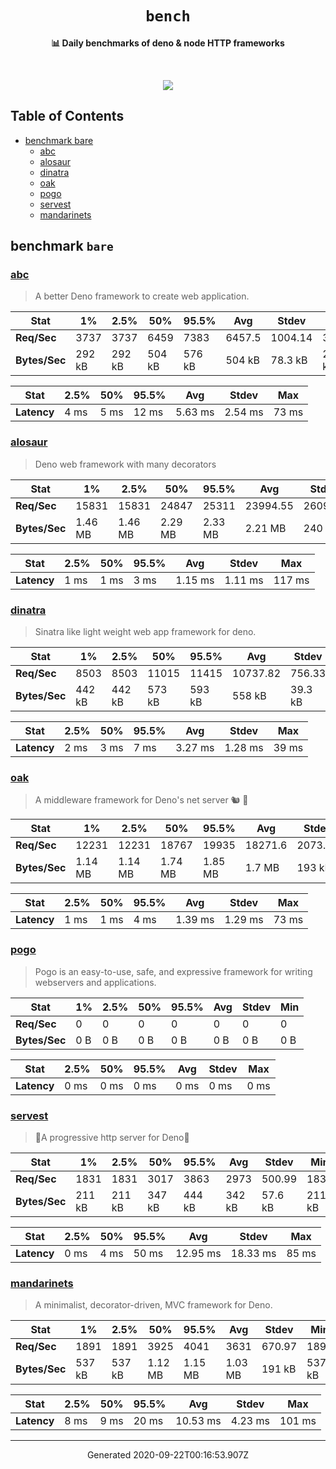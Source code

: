 <div align="center">
  <h1><code>bench</code></h1>
  <p>
    <strong>📊 Daily benchmarks of deno & node HTTP frameworks</strong>
  </p>
  <br>
  <p align="center">
    <a alt="Bench" href="https://github.com/denosaurs/bench/actions">
      <img src="https://img.shields.io/github/workflow/status/denosaurs/bench/bench" />
    </a>
  </p>
</div>

## Table of Contents

- [benchmark bare](#benchmark-bare)
  - [abc](#abc)
  - [alosaur](#alosaur)
  - [dinatra](#dinatra)
  - [oak](#oak)
  - [pogo](#pogo)
  - [servest](#servest)
  - [mandarinets](#mandarinets)

## benchmark `bare`

### [abc](https://deno.land/x/abc)

> A better Deno framework to create web application.


| **Stat**      | 1%     | 2.5%   | 50%    | 95.5%  | Avg    | Stdev   | Min    |
| ------------- | ------ | ------ | ------ | ------ | ------ | ------- | ------ |
| **Req/Sec**   | 3737   | 3737   | 6459   | 7383   | 6457.5 | 1004.14 | 3737   |
| **Bytes/Sec** | 292 kB | 292 kB | 504 kB | 576 kB | 504 kB | 78.3 kB | 291 kB |


| **Stat**    | 2.5%  | 50%   | 95.5% | Avg     | Stdev   | Max   |
| ----------- | ----- | ----- | ----- | ------- | ------- | ----- |
| **Latency** | 4 ms  | 5 ms  | 12 ms | 5.63 ms | 2.54 ms | 73 ms |


### [alosaur](https://deno.land/x/alosaur)

> Deno web framework with many decorators


| **Stat**      | 1%      | 2.5%    | 50%     | 95.5%   | Avg      | Stdev   | Min     |
| ------------- | ------- | ------- | ------- | ------- | -------- | ------- | ------- |
| **Req/Sec**   | 15831   | 15831   | 24847   | 25311   | 23994.55 | 2609.47 | 15828   |
| **Bytes/Sec** | 1.46 MB | 1.46 MB | 2.29 MB | 2.33 MB | 2.21 MB  | 240 kB  | 1.46 MB |


| **Stat**    | 2.5%  | 50%   | 95.5% | Avg     | Stdev   | Max    |
| ----------- | ----- | ----- | ----- | ------- | ------- | ------ |
| **Latency** | 1 ms  | 1 ms  | 3 ms  | 1.15 ms | 1.11 ms | 117 ms |


### [dinatra](https://github.com/syumai/dinatra)

> Sinatra like light weight web app framework for deno.


| **Stat**      | 1%     | 2.5%   | 50%    | 95.5%  | Avg      | Stdev   | Min    |
| ------------- | ------ | ------ | ------ | ------ | -------- | ------- | ------ |
| **Req/Sec**   | 8503   | 8503   | 11015  | 11415  | 10737.82 | 756.33  | 8500   |
| **Bytes/Sec** | 442 kB | 442 kB | 573 kB | 593 kB | 558 kB   | 39.3 kB | 442 kB |


| **Stat**    | 2.5%  | 50%   | 95.5% | Avg     | Stdev   | Max   |
| ----------- | ----- | ----- | ----- | ------- | ------- | ----- |
| **Latency** | 2 ms  | 3 ms  | 7 ms  | 3.27 ms | 1.28 ms | 39 ms |


### [oak](https://deno.land/x/oak)

> A middleware framework for Deno's net server 🐿️ 🦕


| **Stat**      | 1%      | 2.5%    | 50%     | 95.5%   | Avg     | Stdev   | Min     |
| ------------- | ------- | ------- | ------- | ------- | ------- | ------- | ------- |
| **Req/Sec**   | 12231   | 12231   | 18767   | 19935   | 18271.6 | 2073.33 | 12225   |
| **Bytes/Sec** | 1.14 MB | 1.14 MB | 1.74 MB | 1.85 MB | 1.7 MB  | 193 kB  | 1.14 MB |


| **Stat**    | 2.5%  | 50%   | 95.5% | Avg     | Stdev   | Max   |
| ----------- | ----- | ----- | ----- | ------- | ------- | ----- |
| **Latency** | 1 ms  | 1 ms  | 4 ms  | 1.39 ms | 1.29 ms | 73 ms |


### [pogo](https://deno.land/x/pogo)

> Pogo is an easy-to-use, safe, and expressive framework
for writing webservers and applications. 


| **Stat**      | 1%    | 2.5%  | 50%   | 95.5% | Avg   | Stdev | Min   |
| ------------- | ----- | ----- | ----- | ----- | ----- | ----- | ----- |
| **Req/Sec**   | 0     | 0     | 0     | 0     | 0     | 0     | 0     |
| **Bytes/Sec** | 0 B   | 0 B   | 0 B   | 0 B   | 0 B   | 0 B   | 0 B   |


| **Stat**    | 2.5%  | 50%   | 95.5% | Avg   | Stdev | Max   |
| ----------- | ----- | ----- | ----- | ----- | ----- | ----- |
| **Latency** | 0 ms  | 0 ms  | 0 ms  | 0 ms  | 0 ms  | 0 ms  |


### [servest](https://deno.land/x/servest)

> 🌾A progressive http server for Deno🌾


| **Stat**      | 1%     | 2.5%   | 50%    | 95.5%  | Avg    | Stdev   | Min    |
| ------------- | ------ | ------ | ------ | ------ | ------ | ------- | ------ |
| **Req/Sec**   | 1831   | 1831   | 3017   | 3863   | 2973   | 500.99  | 1831   |
| **Bytes/Sec** | 211 kB | 211 kB | 347 kB | 444 kB | 342 kB | 57.6 kB | 211 kB |


| **Stat**    | 2.5%  | 50%   | 95.5% | Avg      | Stdev    | Max   |
| ----------- | ----- | ----- | ----- | -------- | -------- | ----- |
| **Latency** | 0 ms  | 4 ms  | 50 ms | 12.95 ms | 18.33 ms | 85 ms |


### [mandarinets](https://deno.land/x/mandarinets)

> A minimalist, 
decorator-driven, 
MVC framework for Deno.


| **Stat**      | 1%     | 2.5%   | 50%     | 95.5%   | Avg     | Stdev  | Min    |
| ------------- | ------ | ------ | ------- | ------- | ------- | ------ | ------ |
| **Req/Sec**   | 1891   | 1891   | 3925    | 4041    | 3631    | 670.97 | 1891   |
| **Bytes/Sec** | 537 kB | 537 kB | 1.12 MB | 1.15 MB | 1.03 MB | 191 kB | 537 kB |


| **Stat**    | 2.5%  | 50%   | 95.5% | Avg      | Stdev   | Max    |
| ----------- | ----- | ----- | ----- | -------- | ------- | ------ |
| **Latency** | 8 ms  | 9 ms  | 20 ms | 10.53 ms | 4.23 ms | 101 ms |


---

<p align="center">Generated 2020-09-22T00:16:53.907Z</p>